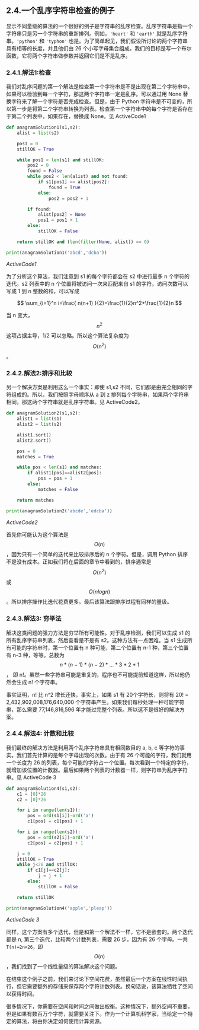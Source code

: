 ## 2.4.一个乱序字符串检查的例子

显示不同量级的算法的一个很好的例子是字符串的乱序检查。乱序字符串是指一个字符串只是另一个字符串的重新排列。例如，`'heart'` 和 `'earth'` 就是乱序字符串。`'python'` 和 `'typhon'` 也是。为了简单起见，我们假设所讨论的两个字符串具有相等的长度，并且他们由 26 个小写字母集合组成。我们的目标是写一个布尔函数，它将两个字符串做参数并返回它们是不是乱序。

### 2.4.1.解法1:检查

我们对乱序问题的第一个解法是检查第一个字符串是不是出现在第二个字符串中。如果可以检验到每一个字符，那这两个字符串一定是乱序。可以通过用 None 替换字符来了解一个字符是否完成检查。但是，由于 Python 字符串是不可变的，所以第一步是将第二个字符串转换为列表。检查第一个字符串中的每个字符是否存在于第二个列表中，如果存在，替换成 None。见 ActiveCode1

```python
def anagramSolution1(s1,s2):
    alist = list(s2)

    pos1 = 0
    stillOK = True

    while pos1 < len(s1) and stillOK:
        pos2 = 0
        found = False
        while pos2 < len(alist) and not found:
            if s1[pos1] == alist[pos2]:
                found = True
            else:
                pos2 = pos2 + 1

        if found:
            alist[pos2] = None
            pos1 = pos1 + 1
        else:
            stillOK = False

    return stillOK and (len(filter(None, alist)) == 0)

print(anagramSolution1('abcd','dcba'))
```

*ActiveCode1*

为了分析这个算法，我们注意到 s1 的每个字符都会在 s2 中进行最多 n 个字符的迭代。s2 列表中的 n 个位置将被访问一次来匹配来自 s1 的字符。访问次数可以写成 1 到 n 整数的和，可以写成 

$$
\sum_{i=1}^n i=\frac{ n(n+1) }{2}=\frac{1}{2}n^2+\frac{1}{2}n
$$

当 n 变大，$$n^2$$ 这项占据主导，1/2 可以忽略。所以这个算法复杂度为 $$O(n^2)$$。

### 2.4.2.解法2:排序和比较

另一个解决方案是利用这么一个事实：即使 s1,s2 不同，它们都是由完全相同的字符组成的。所以，我们按照字母顺序从 a 到 z 排列每个字符串，如果两个字符串相同，那这两个字符串就是乱序字符串。见 ActiveCode2。

```python
def anagramSolution2(s1,s2):
    alist1 = list(s1)
    alist2 = list(s2)

    alist1.sort()
    alist2.sort()

    pos = 0
    matches = True

    while pos < len(s1) and matches:
        if alist1[pos]==alist2[pos]:
            pos = pos + 1
        else:
            matches = False

    return matches

print(anagramSolution2('abcde','edcba'))
```

*ActiveCode2*

首先你可能认为这个算法是 $$O(n)$$，因为只有一个简单的迭代来比较排序后的 n 个字符。但是，调用 Python 排序不是没有成本。正如我们将在后面的章节中看到的，排序通常是 $$O(n^2)$$ 或 $$O(nlogn)$$。所以排序操作比迭代花费更多。最后该算法跟排序过程有同样的量级。

### 2.4.3.解法3: 穷举法

解决这类问题的强力方法是穷举所有可能性。对于乱序检测，我们可以生成 s1 的所有乱序字符串列表，然后查看是不是有 s2。这种方法有一点困难。当 s1 生成所有可能的字符串时，第一个位置有 n 种可能，第二个位置有 n-1 种，第三个位置有 n-3 种，等等。总数为 $$n*(n-1)*(n-2)*...*3*2*1$$， 即 n!。虽然一些字符串可能是重复的，程序也不可能提前知道这样，所以他仍然会生成 n! 个字符串。

事实证明，n! 比 n^2 增长还快，事实上，如果 s1 有 20个字符长，则将有 20! = 2,432,902,008,176,640,000 个字符串产生。如果我们每秒处理一种可能字符串，那么需要 77,146,816,596 年才能过完整个列表。所以这不是很好的解决方案。

### 2.4.4.解法4: 计数和比较

我们最终的解决方法是利用两个乱序字符串具有相同数目的 a, b, c 等字符的事实。我们首先计算的是每个字母出现的次数。由于有 26 个可能的字符，我们就用 一个长度为 26 的列表，每个可能的字符占一个位置。每次看到一个特定的字符，就增加该位置的计数器。最后如果两个列表的计数器一样，则字符串为乱序字符串。见  ActiveCode 3

```python
def anagramSolution4(s1,s2):
    c1 = [0]*26
    c2 = [0]*26

    for i in range(len(s1)):
        pos = ord(s1[i])-ord('a')
        c1[pos] = c1[pos] + 1

    for i in range(len(s2)):
        pos = ord(s2[i])-ord('a')
        c2[pos] = c2[pos] + 1

    j = 0
    stillOK = True
    while j<26 and stillOK:
        if c1[j]==c2[j]:
            j = j + 1
        else:
            stillOK = False

    return stillOK

print(anagramSolution4('apple','pleap'))

```

*ActiveCode 3*

同样，这个方案有多个迭代，但是和第一个解法不一样，它不是嵌套的。两个迭代都是 n, 第三个迭代，比较两个计数列表，需要 26 步，因为有 26 个字母。一共 `T(n)=2n+26`，即 $$O(n)$$，我们找到了一个线性量级的算法解决这个问题。

在结束这个例子之前，我们来讨论下空间花费，虽然最后一个方案在线性时间执行，但它需要额外的存储来保存两个字符计数列表。换句话说，该算法牺牲了空间以获得时间。

很多情况下，你需要在空间和时间之间做出权衡。这种情况下，额外空间不重要，但是如果有数百万个字符，就需要关注下。作为一个计算机科学家，当给定一个特定的算法，将由你决定如何使用计算资源。
